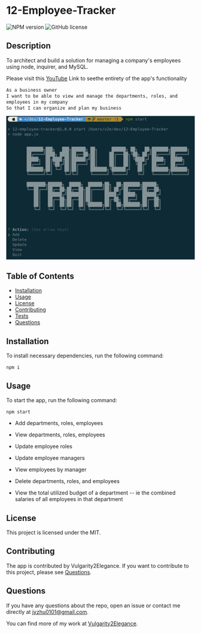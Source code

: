 # 12-Employee-Tracker

![NPM version](https://img.shields.io/badge/npm-6.14.4-green)
![GitHub license](https://img.shields.io/badge/License-MIT-blue.svg)

## Description

To architect and build a solution for managing a company's employees using node, inquirer, and MySQL.

Please visit this [YouTube](https://www.youtube.com/watch?v=MVoOQmg8qLo) Link to seethe entirety of the app's functionality

```
As a business owner
I want to be able to view and manage the departments, roles, and employees in my company
So that I can organize and plan my business
```

![Preview](./assets/preview.png)

## Table of Contents

-   [Installation](#Installation)
-   [Usage](#Usage)
-   [License](#License)
-   [Contributing](#Contributing)
-   [Tests](#Tests)
-   [Questions](#Questions)

## Installation

To install necessary dependencies, run the following command:

```
npm i
```

## Usage

To start the app, run the following command:

```
npm start
```

-   Add departments, roles, employees

-   View departments, roles, employees

-   Update employee roles

-   Update employee managers

-   View employees by manager

-   Delete departments, roles, and employees

-   View the total utilized budget of a department -- ie the combined salaries of all employees in that department

## License

This project is licensed under the MIT.

## Contributing

The app is contributed by Vulgarity2Elegance. If you want to contribute to this project, please see [Questions](#Questions).

## Questions

If you have any questions about the repo, open an issue or contact me directly at jyzhu0101@gmail.com.

You can find more of my work at [Vulgarity2Elegance](https://github.com/Vulgarity2Elegance).
